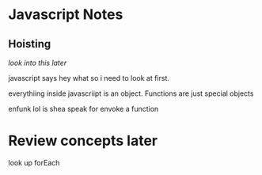# Javascript Notes

## Hoisting
*look into this later*

javascript says hey what so i need to look at first.

everythiing inside javascriipt is an object. Functions are just special objects

enfunk lol is shea speak for envoke a function



# Review concepts later
look up forEach


